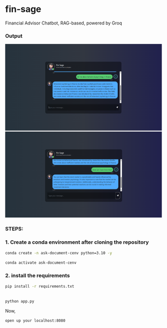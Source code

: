 # fin-sage
Financial Advisor Chatbot, RAG-based, powered by Groq

### Output

![Output Image1](assets/out1.png)  
![Output Image2](assets/out2.png)

### STEPS:


### 1. Create a conda environment after cloning the repository

```bash
conda create -n ask-document-cenv python=3.10 -y
```

```bash
conda activate ask-document-cenv
```


### 2. install the requirements
```bash
pip install -r requirements.txt
```

```bash

python app.py
```

Now,
```bash
open up your localhost:8080
```
